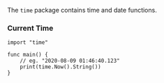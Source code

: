 The `time` package contains time and date functions.

### Current Time

```
import "time"

func main() {
    // eg. "2020-08-09 01:46:40.123"
    print(time.Now().String())
}
```
